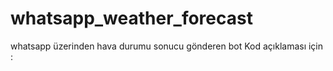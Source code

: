 # whatsapp_weather_forecast
whatsapp üzerinden hava durumu sonucu gönderen bot
Kod açıklaması için :

